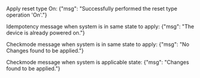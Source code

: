 ﻿Apply reset type On:
{"msg": "Successfully performed the reset type operation 'On'."}

Idempotency message when system is in same state to apply:
{"msg": "The device is already powered on."}
 
Checkmode message when system is in same state to apply:
{"msg": "No Changes found to be applied."}

Checkmode message when system is applicable state:
{"msg": "Changes found to be applied."}
